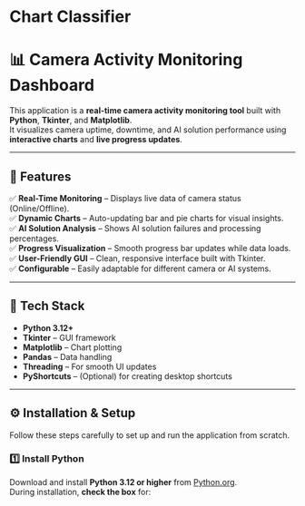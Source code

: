 # Chart Classifier

# 📊 Camera Activity Monitoring Dashboard

This application is a **real-time camera activity monitoring tool** built with **Python**, **Tkinter**, and **Matplotlib**.  
It visualizes camera uptime, downtime, and AI solution performance using **interactive charts** and **live progress updates**.

---

## 🚀 Features

✅ **Real-Time Monitoring** – Displays live data of camera status (Online/Offline).  
✅ **Dynamic Charts** – Auto-updating bar and pie charts for visual insights.  
✅ **AI Solution Analysis** – Shows AI solution failures and processing percentages.  
✅ **Progress Visualization** – Smooth progress bar updates while data loads.  
✅ **User-Friendly GUI** – Clean, responsive interface built with Tkinter.  
✅ **Configurable** – Easily adaptable for different camera or AI systems.  

---

## 🧩 Tech Stack

- **Python 3.12+**
- **Tkinter** – GUI framework
- **Matplotlib** – Chart plotting
- **Pandas** – Data handling
- **Threading** – For smooth UI updates
- **PyShortcuts** – (Optional) for creating desktop shortcuts

---

## ⚙️ Installation & Setup

Follow these steps carefully to set up and run the application from scratch.

### 1️⃣ Install Python
Download and install **Python 3.12 or higher** from [Python.org](https://www.python.org/downloads/).  
During installation, **check the box** for:
